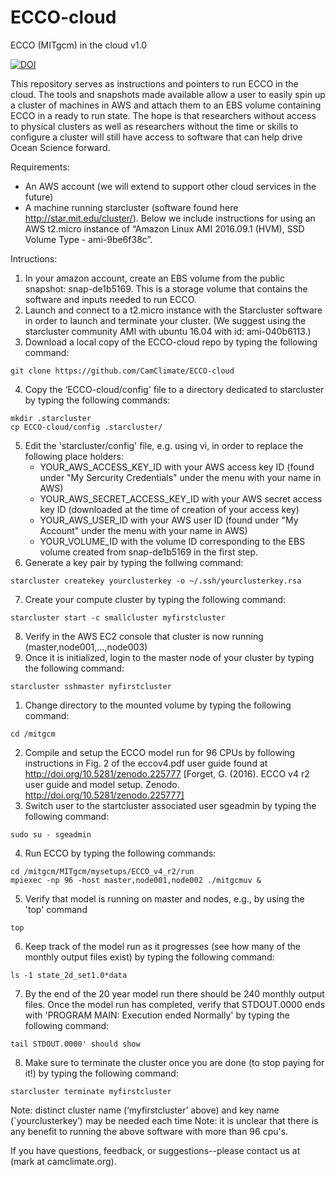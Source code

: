 # ECCO-cloud
ECCO (MITgcm) in the cloud v1.0

[![DOI](https://zenodo.org/badge/76081884.svg)](https://zenodo.org/badge/latestdoi/76081884)

This repository serves as instructions and pointers to run ECCO in the cloud.  The tools and snapshots made available allow a user to easily spin up a cluster of machines in AWS and attach them to an EBS volume containing ECCO in a ready to run state.  The hope is that researchers without access to physical clusters as well as researchers without the time or skills to configure a cluster will still have access to software that can help drive Ocean Science forward.

Requirements:
* An AWS account (we will extend to support other cloud services in the future)
* A machine running starcluster (software found here http://star.mit.edu/cluster/). Below we include instructions for using an AWS t2.micro instance of “Amazon Linux AMI 2016.09.1 (HVM), SSD Volume Type - ami-9be6f38c”.

Intructions:
1. In your amazon account, create an EBS volume from the public snapshot: snap-de1b5169.  This is a storage volume that contains the software and inputs needed to run ECCO. 
2. Launch and connect to a t2.micro instance with the Starcluster software in order to launch and terminate your cluster.  (We suggest using the starcluster community AMI with ubuntu 16.04 with id: ami-040b6113.)
3. Download a local copy of the ECCO-cloud repo by typing the following command:
```
git clone https://github.com/CamClimate/ECCO-cloud
```
4. Copy the ‘ECCO-cloud/config' file to a directory dedicated to starcluster by typing the following commands:
```
mkdir .starcluster
cp ECCO-cloud/config .starcluster/
```
5. Edit the 'starcluster/config' file, e.g. using vi, in order to replace the following place holders:
    + YOUR_AWS_ACCESS_KEY_ID    with your AWS access key ID (found under "My Sercurity Credentials" under the menu with your name in AWS)
    + YOUR_AWS_SECRET_ACCESS_KEY_ID    with your AWS secret access key ID (downloaded at the time of creation of your access key)
    + YOUR_AWS_USER_ID    with your AWS user ID (found under "My Account" under the menu with your name in AWS)
    + YOUR_VOLUME_ID    with the volume ID corresponding to the EBS volume created from snap-de1b5169 in the first step.
6. Generate a key pair by typing the follwing command:
```
starcluster createkey yourclusterkey -o ~/.ssh/yourclusterkey.rsa
```
7. Create your compute cluster by typing the following command:
```
starcluster start -c smallcluster myfirstcluster
```
8. Verify in the AWS EC2 console that cluster is now running (master,node001,...,node003)
9. Once it is initialized, login to the master node of your cluster by typing the following command:
```
starcluster sshmaster myfirstcluster
```
1. Change directory to the mounted volume by typing the following command:
```
cd /mitgcm
```
2. Compile and setup the ECCO model run for 96 CPUs by following instructions in Fig. 2 of the
  eccov4.pdf user guide found at http://doi.org/10.5281/zenodo.225777 [Forget, G. (2016). 
  ECCO v4 r2 user guide and model setup. Zenodo. http://doi.org/10.5281/zenodo.225777]
3. Switch user to the startcluster associated user sgeadmin by typing the following command:
```
sudo su - sgeadmin
```
4. Run ECCO by typing the following commands:
```
cd /mitgcm/MITgcm/mysetups/ECCO_v4_r2/run
mpiexec -np 96 -host master,node001,node002 ./mitgcmuv &
```
5. Verify that model is running on master and nodes, e.g., by using the 'top' command
```
top
```
6. Keep track of the model run as it progresses (see how many of the monthly output files exist) by typing the following command:
```
ls -1 state_2d_set1.0*data
```
7. By the end of the 20 year model run there should be 240 monthly output files.  Once the model run has completed, verify that STDOUT.0000 ends with 'PROGRAM MAIN: Execution ended Normally' by typing the following command: 
```
tail STDOUT.0000' should show 
```  
8. Make sure to terminate the cluster once you are done (to stop paying for it!) by typing the following command:
```
starcluster terminate myfirstcluster
```

Note: distinct cluster name (‘myfirstcluster’ above) and key name (`yourclusterkey’) may be needed each time
Note: it is unclear that there is any benefit to running the above software with more than 96 cpu's.

If you have questions, feedback, or suggestions--please contact us at (mark at camclimate.org).




